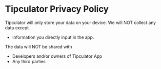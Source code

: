 Tipculator Privacy Policy
======
Tipculator will only store your data on your device. We will NOT collect any data except
* Information you directly input in the app.

The data will NOT be shared with
* Developers and/or owners of Tipculator App
* Any third parties

